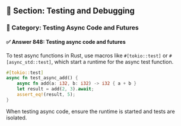 ## 📘 Section: Testing and Debugging
### 🔹 Category: Testing Async Code and Futures
#### ✅ Answer 848: Testing async code and futures

To test async functions in Rust, use macros like `#[tokio::test]` or `#[async_std::test]`, which start a runtime for the async test function.

```rust
#[tokio::test]
async fn test_async_add() {
    async fn add(a: i32, b: i32) -> i32 { a + b }
    let result = add(2, 3).await;
    assert_eq!(result, 5);
}
```

When testing async code, ensure the runtime is started and tests are isolated.
